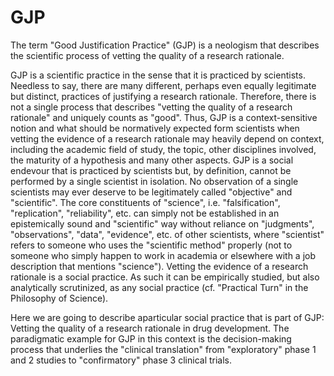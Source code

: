 # GJP
The term "Good Justification Practice" (GJP) is a neologism that describes the scientific process of vetting the quality of a research rationale. 

GJP is a scientific practice in the sense that it is practiced by scientists. Needless to say, there are many different, perhaps even equally legitimate but distinct, practices of justifying a research rationale. Therefore, there is not a single process that describes "vetting the quality of a research rationale" and uniquely counts as "good". Thus, GJP is a context-sensitive notion and what should be normatively expected form scientists when vetting the evidence of a research rationale may heavily depend on context, including the academic field of study, the topic, other disciplines involved, the maturity of a hypothesis and many other aspects. GJP is a social endevour that is practiced by scientists but, by definition, cannot be performed by a single scientist in isolation. No  observation of a single scientists may ever deserve to be legitimately called "objective" and "scientific". The core constituents of "science", i.e. "falsification", "replication", "reliability", etc. can simply not be established in an epistemically sound and "scientific" way without reliance on "judgments", "observations", "data", "evidence", etc. of other scientists, where "scientist" refers to someone who uses the "scientific method" properly (not to someone who simply happen to work in academia or elsewhere with a job description that  mentions "science").  Vetting the evidence of a research rationale is a social practice. As such it can be empirically studied, but also analytically scrutinized, as any social practice (cf. "Practical Turn" in the Philosophy of Science). 

Here we are going to describe aparticular social practice that is part of GJP: Vetting the quality of a research rationale in drug development. The paradigmatic example for GJP in this context is the decision-making process that underlies the "clinical translation" from "exploratory" phase 1 and 2 studies to "confirmatory" phase 3 clinical trials.
